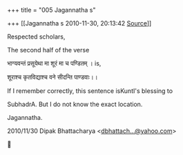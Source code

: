+++
title = "005 Jagannatha s"

+++
[[Jagannatha s	2010-11-30, 20:13:42 [Source](https://groups.google.com/g/bvparishat/c/h1NeTu1-S24)]]



Respected scholars,



The second half of the verse



भाग्यवन्तं प्रसूयेथा मा शूरं मा च पण्डितम् । is,



शूराश्च कृतविद्याश्च वने सीदन्ति पाण्डवाः।।



If I remember correctly, this sentence isKuntI's blessing to



SubhadrA. But I do not know the exact location.



Jagannatha.  

2010/11/30 Dipak Bhattacharya \<[dbhattach...@yahoo.com]()\>



